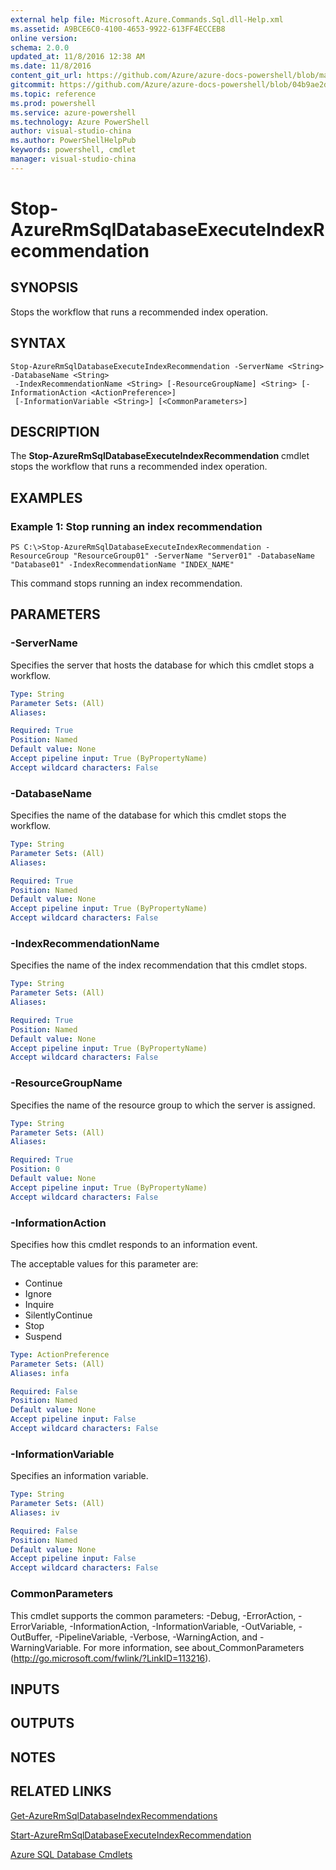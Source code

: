 ```yaml
---
external help file: Microsoft.Azure.Commands.Sql.dll-Help.xml
ms.assetid: A9BCE6C0-4100-4653-9922-613FF4ECCEB8
online version: 
schema: 2.0.0
updated_at: 11/8/2016 12:38 AM
ms.date: 11/8/2016
content_git_url: https://github.com/Azure/azure-docs-powershell/blob/master/azureps-cmdlets-docs/ResourceManager/AzureRM.Sql/v2.3.0/Stop-AzureRmSqlDatabaseExecuteIndexRecommendation.md
gitcommit: https://github.com/Azure/azure-docs-powershell/blob/04b9ae2d1c44a3ada330f570237886794cede893/azureps-cmdlets-docs/ResourceManager/AzureRM.Sql/v2.3.0/Stop-AzureRmSqlDatabaseExecuteIndexRecommendation.md
ms.topic: reference
ms.prod: powershell
ms.service: azure-powershell
ms.technology: Azure PowerShell
author: visual-studio-china
ms.author: PowerShellHelpPub
keywords: powershell, cmdlet
manager: visual-studio-china
---
```


# Stop-AzureRmSqlDatabaseExecuteIndexRecommendation

## SYNOPSIS
Stops the workflow that runs a recommended index operation.

## SYNTAX

```
Stop-AzureRmSqlDatabaseExecuteIndexRecommendation -ServerName <String> -DatabaseName <String>
 -IndexRecommendationName <String> [-ResourceGroupName] <String> [-InformationAction <ActionPreference>]
 [-InformationVariable <String>] [<CommonParameters>]
```

## DESCRIPTION
The **Stop-AzureRmSqlDatabaseExecuteIndexRecommendation** cmdlet stops the workflow that runs a recommended index operation.

## EXAMPLES

### Example 1: Stop running an index recommendation
```
PS C:\>Stop-AzureRmSqlDatabaseExecuteIndexRecommendation -ResourceGroup "ResourceGroup01" -ServerName "Server01" -DatabaseName "Database01" -IndexRecommendationName "INDEX_NAME"
```

This command stops running an index recommendation.

## PARAMETERS

### -ServerName
Specifies the server that hosts the database for which this cmdlet stops a workflow.

```yaml
Type: String
Parameter Sets: (All)
Aliases: 

Required: True
Position: Named
Default value: None
Accept pipeline input: True (ByPropertyName)
Accept wildcard characters: False
```

### -DatabaseName
Specifies the name of the database for which this cmdlet stops the workflow.

```yaml
Type: String
Parameter Sets: (All)
Aliases: 

Required: True
Position: Named
Default value: None
Accept pipeline input: True (ByPropertyName)
Accept wildcard characters: False
```

### -IndexRecommendationName
Specifies the name of the index recommendation that this cmdlet stops.

```yaml
Type: String
Parameter Sets: (All)
Aliases: 

Required: True
Position: Named
Default value: None
Accept pipeline input: True (ByPropertyName)
Accept wildcard characters: False
```

### -ResourceGroupName
Specifies the name of the resource group to which the server is assigned.

```yaml
Type: String
Parameter Sets: (All)
Aliases: 

Required: True
Position: 0
Default value: None
Accept pipeline input: True (ByPropertyName)
Accept wildcard characters: False
```

### -InformationAction
Specifies how this cmdlet responds to an information event.

The acceptable values for this parameter are:

- Continue
- Ignore
- Inquire
- SilentlyContinue
- Stop
- Suspend

```yaml
Type: ActionPreference
Parameter Sets: (All)
Aliases: infa

Required: False
Position: Named
Default value: None
Accept pipeline input: False
Accept wildcard characters: False
```

### -InformationVariable
Specifies an information variable.

```yaml
Type: String
Parameter Sets: (All)
Aliases: iv

Required: False
Position: Named
Default value: None
Accept pipeline input: False
Accept wildcard characters: False
```

### CommonParameters
This cmdlet supports the common parameters: -Debug, -ErrorAction, -ErrorVariable, -InformationAction, -InformationVariable, -OutVariable, -OutBuffer, -PipelineVariable, -Verbose, -WarningAction, and -WarningVariable. For more information, see about_CommonParameters (http://go.microsoft.com/fwlink/?LinkID=113216).

## INPUTS

## OUTPUTS

## NOTES

## RELATED LINKS

[Get-AzureRmSqlDatabaseIndexRecommendations](xref:ResourceManager/AzureRM.Sql/v2.3.0/Get-AzureRmSqlDatabaseIndexRecommendations.md)

[Start-AzureRmSqlDatabaseExecuteIndexRecommendation](xref:ResourceManager/AzureRM.Sql/v2.3.0/Start-AzureRmSqlDatabaseExecuteIndexRecommendation.md)

[Azure SQL Database Cmdlets](xref:ResourceManager/AzureRM.Sql/v2.3.0/AzureRM.Sql.md)


